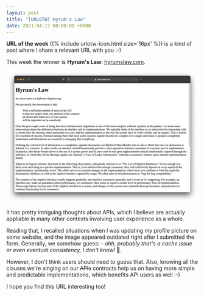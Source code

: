 ```yaml
---
layout: post
title: "[URLOTW] Hyrum's Law"
date: 2021-04-17 00:00:00 +0000
---
```


<p>
  <b>URL of the week</b> ({% include urlotw-icon.html size='16px' %}) is a kind of post where I share a relevant URL with you :-)
</p>

This week the winner is **Hyrum's Law**:
[hyrumslaw.com](https://www.hyrumslaw.com).

[![Hyrum's Law website screenshot](/assets/hyrumslaw.png "Hyrum's Law website screenshot")](/assets/hyrumslaw.png)

It has pretty intriguing thoughts about APIs, which I believe are actually appliable in many other contexts involving user experience as a whole.

Reading that, I recalled situations when I was updating my profile picture on some website, and the image appeared outdated right after I submitted the form. Generally, we somehow guess: _- ohh, probably that's a cache issue or even eventual consistency, I don't know!_ 🤪.

However, I don't think users should need to guess that. Also, knowing all the clauses we're singing on our ~~APIs~~ contracts help us on having more simple and predictable implementations, which benefits API users as well :-)

I hope you find this URL interesting too!
